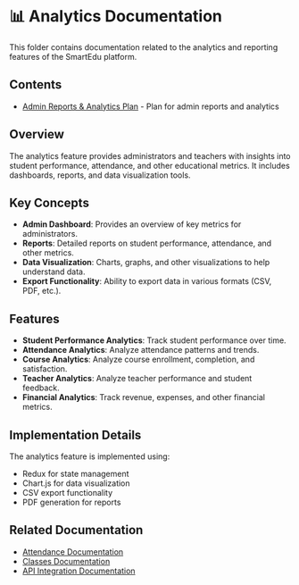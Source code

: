 # 📊 Analytics Documentation

This folder contains documentation related to the analytics and reporting features of the SmartEdu platform.

## Contents

- [Admin Reports & Analytics Plan](./admin-reports-analytics-plan.md) - Plan for admin reports and analytics

## Overview

The analytics feature provides administrators and teachers with insights into student performance, attendance, and other educational metrics. It includes dashboards, reports, and data visualization tools.

## Key Concepts

- **Admin Dashboard**: Provides an overview of key metrics for administrators.
- **Reports**: Detailed reports on student performance, attendance, and other metrics.
- **Data Visualization**: Charts, graphs, and other visualizations to help understand data.
- **Export Functionality**: Ability to export data in various formats (CSV, PDF, etc.).

## Features

- **Student Performance Analytics**: Track student performance over time.
- **Attendance Analytics**: Analyze attendance patterns and trends.
- **Course Analytics**: Analyze course enrollment, completion, and satisfaction.
- **Teacher Analytics**: Analyze teacher performance and student feedback.
- **Financial Analytics**: Track revenue, expenses, and other financial metrics.

## Implementation Details

The analytics feature is implemented using:
- Redux for state management
- Chart.js for data visualization
- CSV export functionality
- PDF generation for reports

## Related Documentation

- [Attendance Documentation](../attendance/README.md)
- [Classes Documentation](../classes/README.md)
- [API Integration Documentation](../../api-integration/README.md)
